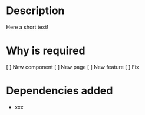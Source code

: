 # Description
Here a short text!

# Why is required
[ ] New component
[ ] New page
[ ] New feature
[ ] Fix  

# Dependencies added
- xxx
